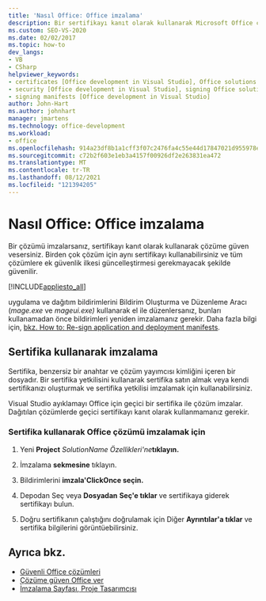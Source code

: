 ```yaml
---
title: 'Nasıl Office: Office imzalama'
description: Bir sertifikayı kanıt olarak kullanarak Microsoft Office çözümünüze nasıl güven verycenizi öğrenin.
ms.custom: SEO-VS-2020
ms.date: 02/02/2017
ms.topic: how-to
dev_langs:
- VB
- CSharp
helpviewer_keywords:
- certificates [Office development in Visual Studio], Office solutions
- security [Office development in Visual Studio], signing Office solutions
- signing manifests [Office development in Visual Studio]
author: John-Hart
ms.author: johnhart
manager: jmartens
ms.technology: office-development
ms.workload:
- office
ms.openlocfilehash: 914a23df8b1a1cff3f07c2476fa4c55e44d17847021d955978ed9a9e73d04735
ms.sourcegitcommit: c72b2f603e1eb3a4157f00926df2e263831ea472
ms.translationtype: MT
ms.contentlocale: tr-TR
ms.lasthandoff: 08/12/2021
ms.locfileid: "121394205"
---
```

# <a name="how-to-sign-office-solutions"></a>Nasıl Office: Office imzalama
  Bir çözümü imzalarsanız, sertifikayı kanıt olarak kullanarak çözüme güven vesersiniz. Birden çok çözüm için aynı sertifikayı kullanabilirsiniz ve tüm çözümlere ek güvenlik ilkesi güncelleştirmesi gerekmayacak şekilde güvenilir.

 [!INCLUDE[appliesto_all](../vsto/includes/appliesto-all-md.md)]

 uygulama ve dağıtım bildirimlerini Bildirim Oluşturma ve Düzenleme Aracı (*mage.exe* ve *mageui.exe)* kullanarak el ile düzenlersanız, bunları kullanamadan önce bildirimleri yeniden imzalamanız gerekir. Daha fazla bilgi için, [bkz. How to: Re-sign application and deployment manifests](../deployment/how-to-re-sign-application-and-deployment-manifests.md).

## <a name="sign-by-using-a-certificate"></a>Sertifika kullanarak imzalama
 Sertifika, benzersiz bir anahtar ve çözüm yayımcısı kimliğini içeren bir dosyadır. Bir sertifika yetkilisini kullanarak sertifika satın almak veya kendi sertifikanızı oluşturmak ve sertifika yetkilisi imzalamak için kullanabilirsiniz.

 Visual Studio ayıklamayı Office için geçici bir sertifika ile çözüm imzalar. Dağıtılan çözümlerde geçici sertifikayı kanıt olarak kullanmamanız gerekir.

### <a name="to-sign-an-office-solution-by-using-a-certificate"></a>Sertifika kullanarak Office çözümü imzalamak için

1. Yeni **Project** _SolutionName Özellikleri'ne_**tıklayın.**

2. İmzalama **sekmesine** tıklayın.

3. Bildirimlerini **imzala'ClickOnce seçin.**

4. Depodan Seç veya **Dosyadan** **Seç'e tıklar** ve sertifikaya giderek sertifikayı bulun.

5. Doğru sertifikanın çalıştığını doğrulamak için Diğer **Ayrıntılar'a tıklar** ve sertifika bilgilerini görüntüebilirsiniz.

## <a name="see-also"></a>Ayrıca bkz.

- [Güvenli Office çözümleri](../vsto/securing-office-solutions.md)
- [Çözüme güven Office ver](../vsto/granting-trust-to-office-solutions.md)
- [İmzalama Sayfası, Proje Tasarımcısı](../ide/reference/signing-page-project-designer.md)
